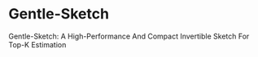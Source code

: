 # Gentle-Sketch
Gentle-Sketch: A High-Performance  And Compact Invertible Sketch For Top-K Estimation
